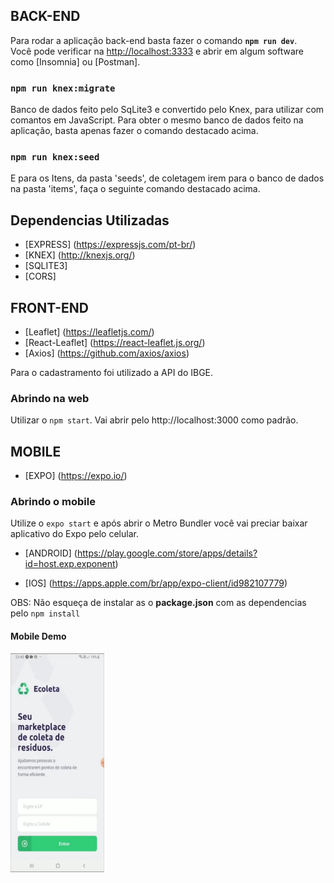 ## BACK-END

Para rodar a aplicação back-end basta fazer o comando <strong>`npm run dev`</strong>.<br />
Você pode verificar na [http://localhost:3333](http://localhost:3333) e abrir em
algum software como [Insomnia] ou [Postman].

### `npm run knex:migrate`

  Banco de dados feito pelo SqLite3 e convertido pelo Knex, para utilizar
  com comantos em JavaScript. Para obter o mesmo banco de dados feito na aplicação,
  basta apenas fazer o comando destacado acima.

### `npm run knex:seed`

  E para os Itens, da pasta 'seeds', de coletagem irem para o banco de dados
  na pasta 'items', faça o seguinte comando destacado acima.

## Dependencias Utilizadas

 - [EXPRESS] (https://expressjs.com/pt-br/)
 - [KNEX] (http://knexjs.org/)
 - [SQLITE3]
 - [CORS]


## FRONT-END

- [Leaflet] (https://leafletjs.com/)
- [React-Leaflet] (https://react-leaflet.js.org/)
- [Axios] (https://github.com/axios/axios)

Para o cadastramento foi utilizado a API do IBGE.

### Abrindo na web

Utilizar o `npm start`. Vai abrir pelo http://localhost:3000 como padrão.


## MOBILE

- [EXPO] (https://expo.io/)

### Abrindo o mobile

Utilize o `expo start` e após abrir o Metro Bundler você vai preciar baixar aplicativo do Expo pelo celular.

- [ANDROID] (https://play.google.com/store/apps/details?id=host.exp.exponent)

- [IOS] (https://apps.apple.com/br/app/expo-client/id982107779)

OBS: Não esqueça de instalar as o <strong>package.json</strong> com as dependencias pelo `npm install`

#### Mobile Demo
[<img src="https://github.com/Kaiowolf/MeioAmbiente/blob/master/image-mobile-ecoleta.jpg" width="150" height="350"/>](https://youtu.be/GU4xhyhDy8Q)

